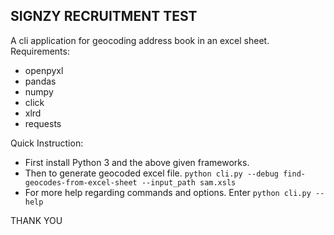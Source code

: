 ## SIGNZY RECRUITMENT TEST
A cli application for geocoding address book in an excel sheet.
Requirements:
* openpyxl
* pandas
* numpy
* click
* xlrd
* requests


Quick Instruction:
* First install Python 3 and the above given frameworks.
* Then to generate geocoded excel file.
  `python cli.py --debug find-geocodes-from-excel-sheet --input_path sam.xsls`
* For more help regarding commands and options. Enter `python cli.py --help`
  
THANK YOU
